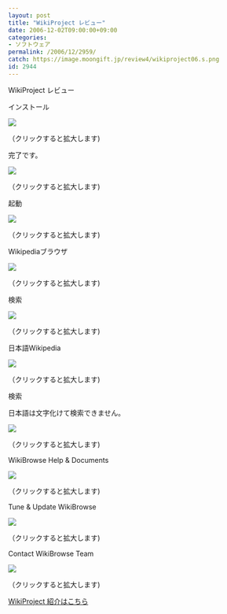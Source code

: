```yaml
---
layout: post
title: "WikiProject レビュー"
date: 2006-12-02T09:00:00+09:00
categories:
- ソフトウェア
permalink: /2006/12/2959/
catch: https://image.moongift.jp/review4/wikiproject06.s.png
id: 2944
---
```

WikiProject レビュー  
<!--more-->

インストール

  

[![](https://image.moongift.jp/review4/wikiproject01.s.png)](https://image.moongift.jp/review4/wikiproject01.png)  
  
（クリックすると拡大します)

  

完了です。

  

[![](https://image.moongift.jp/review4/wikiproject02.s.png)](https://image.moongift.jp/review4/wikiproject02.png)  
  
（クリックすると拡大します)

  

起動

  

[![](https://image.moongift.jp/review4/wikiproject03.s.png)](https://image.moongift.jp/review4/wikiproject03.png)  
  
（クリックすると拡大します)

  

Wikipediaブラウザ

  

[![](https://image.moongift.jp/review4/wikiproject04.s.png)](https://image.moongift.jp/review4/wikiproject04.png)  
  
（クリックすると拡大します)

  

検索

  

[![](https://image.moongift.jp/review4/wikiproject05.s.png)](https://image.moongift.jp/review4/wikiproject05.png)  
  
（クリックすると拡大します)

  

日本語Wikipedia

  

[![](https://image.moongift.jp/review4/wikiproject06.s.png)](https://image.moongift.jp/review4/wikiproject06.png)  
  
（クリックすると拡大します)

  

検索

  

日本語は文字化けて検索できません。

  

[![](https://image.moongift.jp/review4/wikiproject07.s.png)](https://image.moongift.jp/review4/wikiproject07.png)  
  
（クリックすると拡大します)

  

WikiBrowse Help & Documents

  

[![](https://image.moongift.jp/review4/wikiproject08.s.png)](https://image.moongift.jp/review4/wikiproject08.png)  
  
（クリックすると拡大します)

  

Tune & Update WikiBrowse

  

[![](https://image.moongift.jp/review4/wikiproject09.s.png)](https://image.moongift.jp/review4/wikiproject09.png)  
  
（クリックすると拡大します)

  

Contact WikiBrowse Team

  

  

[![](https://image.moongift.jp/review4/wikiproject10.s.png)](https://image.moongift.jp/review4/wikiproject10.png)  
  
（クリックすると拡大します)

  

[WikiProject 紹介はこちら](http://oss.moongift.jp/intro/i-2954.html)

